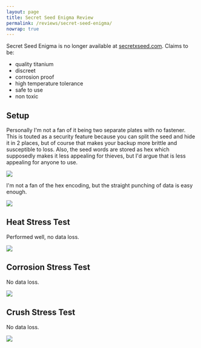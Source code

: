 ```yaml
---
layout: page
title: Secret Seed Enigma Review
permalink: /reviews/secret-seed-enigma/
nowrap: true
---
```

Secret Seed Enigma is no longer available at <a href="https://web.archive.org/web/20210118061112/https://www.secretxseed.com/products/enigma-card">secretxseed.com</a>. Claims to be:

<ul>
	<li>quality titanium</li>
	<li>discreet</li>
	<li>corrosion proof</li>
	<li>high temperature tolerance</li>
	<li>safe to use</li>
	<li>non toxic</li>
</ul>

## Setup

Personally I'm not a fan of it being two separate plates with no fastener. This is touted as a security feature because you can split the seed and hide it in 2 places, but of course that makes your backup more brittle and susceptible to loss. Also, the seed words are stored as hex which supposedly makes it less appealing for thieves, but I'd argue that is less appealing for anyone to use.

<img src="../../img/devices/secret_seed_enigma_setup.jpeg" />

I'm not a fan of the hex encoding, but the straight punching of data is easy enough.

<img src="../../img/devices/secret_seed_enigma_new.jpeg" />

## Heat Stress Test

Performed well, no data loss.

<img src="../../img/devices/secret_seed_enigma_heat.jpeg" />

## Corrosion Stress Test

No data loss.

<img src="../../img/devices/secret_seed_enigma_acid.jpeg" />

## Crush Stress Test

No data loss.

<img src="../../img/devices/secret_seed_enigma_crush.jpeg" />
